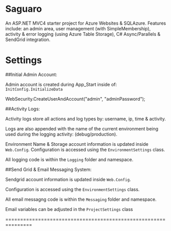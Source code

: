 Saguaro
=======

An ASP.NET MVC4 starter project for Azure Websites & SQLAzure. Features include: an admin area, user management (with SimpleMembership), activity &amp; error logging (using Azure Table Storage), C# Async/Parallels &amp; SendGrid integration.



Settings
========

##Initial Admin Account:

Admin account is created during App_Start inside of: `InitConfig.InitializeData`

WebSecurity.CreateUserAndAccount("admin", "adminPassword");



##Activity Logs:

Activity logs store all actions and log types by: username, ip, time & activity.

Logs are also appended with the name of the current environment being used during the logging activity: (debug/production).

Environment Name & Storage account information is updated inside `Web.Config`. Configuration is accessed using the `EnvironmentSettings` class.

All logging code is within the `Logging` folder and namespace.



##Send Grid & Email Messaging System:


Sendgrid account information is updated inside `Web.Config`.

Configuration is accessed using the `EnvironmentSettings` class.

All email messagng code is within the `Messaging` folder and namespace.

Email variables can be adjusted in the `ProjectSettings` class

===============================================================
